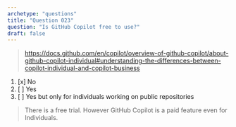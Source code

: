 ```yaml
---
archetype: "questions"
title: "Question 023"
question: "Is GitHub Copilot free to use?"
draft: false
---
```



> https://docs.github.com/en/copilot/overview-of-github-copilot/about-github-copilot-individual#understanding-the-differences-between-copilot-individual-and-copilot-business
1. [x] No
1. [ ] Yes
1. [ ] Yes but only for individuals working on public repositories
> There is a free trial. However GitHub Copilot is a paid feature even for Individuals.
